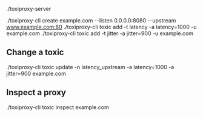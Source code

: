 ./toxiproxy-server 

./toxiproxy-cli create example.com --listen 0.0.0.0:8080 --upstream www.example.com:80
./toxiproxy-cli toxic add -t latency -a latency=1000 -u example.com
./toxiproxy-cli toxic add -t jitter -a jitter=900 -u example.com


## Change a toxic
./toxiproxy-cli toxic update -n latency_upstream -a latency=1000 -a jitter=900 example.com

## Inspect a proxy
./toxiproxy-cli toxic inspect example.com